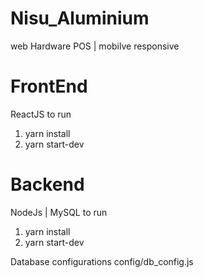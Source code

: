 # Nisu_Aluminium
web Hardware POS | mobilve responsive

# FrontEnd

ReactJS 
to run 
  1. yarn install
  2. yarn start-dev
  
 # Backend
 
 NodeJs | MySQL
 to run 
  1. yarn install
  2. yarn start-dev
  
Database configurations
config/db_config.js
